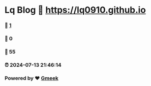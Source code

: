 # Lq Blog :link: https://lq0910.github.io 
### :page_facing_up: [1](https://lq0910.github.io/tag.html) 
### :speech_balloon: 0 
### :hibiscus: 55 
### :alarm_clock: 2024-07-13 21:46:14 
### Powered by :heart: [Gmeek](https://github.com/Meekdai/Gmeek)
